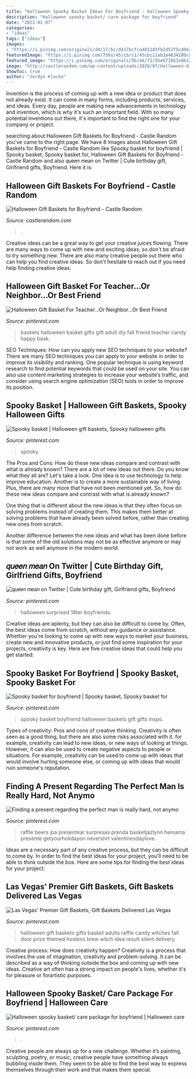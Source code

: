 ```yaml
---
title: "Halloween Spooky Basket Ideas For Boyfriend : Halloween Spooky Basket/ Care Package For Boyfriend"
description: "Halloween spooky basket/ care package for boyfriend"
date: "2023-01-07"
categories:
- "ideas"
tags: ["ideas"]
images:
- "https://i.pinimg.com/originals/d4/17/bc/d417bcfca401183fb2d52f5c40e2a436.jpg"
featuredImage: "https://i.pinimg.com/736x/45/cb/c1/45cbc11ab3a483428bca3707243c348d.jpg"
featured_image: "https://i.pinimg.com/originals/5b/e6/71/5be6716b1e86125e84d5d604425dec19.jpg"
image: "http://castlerandom.com/wp-content/uploads/2020/07/Halloween-Gift-Baskets-for-Boyfriend7.jpg"
ShowToc: true
author: "Jordyn Klocko"
---
```



Invention is the process of coming up with a new idea or product that does not already exist. It can come in many forms, including products, services, and ideas. Every day, people are making new advancements in technology and invention, which is why it's such an important field. With so many potential inventions out there, it's important to find the right one for your company or project.

	

		
searching about Halloween Gift Baskets for Boyfriend - Castle Random you've came to the right page. We have 8 Images about Halloween Gift Baskets for Boyfriend - Castle Random like Spooky basket for boyfriend | Spooky basket, Spooky basket for, Halloween Gift Baskets for Boyfriend - Castle Random and also 𝑞𝑢𝑒𝑒𝑛 𝑚𝑒𝑎𝑛 on Twitter | Cute birthday gift, Girlfriend gifts, Boyfriend. Here it is:
		
    
## Halloween Gift Baskets For Boyfriend - Castle Random

<img loading=lazy src="http://castlerandom.com/wp-content/uploads/2020/07/Halloween-Gift-Baskets-for-Boyfriend7.jpg" onerror="this.onerror=null;this.src='https://tse1.mm.bing.net/th?id=OIP.MjGQLCQkH-r0oE3VE9TE5AHaNK&amp;pid=15.1';" alt="Halloween Gift Baskets for Boyfriend - Castle Random">

_Source: castlerandom.com_

>. 

	

Creative ideas can be a great way to get your creative juices flowing. There are many ways to come up with new and exciting ideas, so don't be afraid to try something new. There are also many creative people out there who can help you find creative ideas. So don't hesitate to reach out if you need help finding creative ideas.

    
## Halloween Gift Basket For Teacher…Or Neighbor…Or Best Friend

<img loading=lazy src="https://i.pinimg.com/originals/98/86/30/98863067adbe4f49351b9b5b18075b5c.jpg" onerror="this.onerror=null;this.src='https://tse3.mm.bing.net/th?id=OIP.ZB35zBTbhf0A586LI9zcvQHaJ4&amp;pid=15.1';" alt="Halloween Gift Basket For Teacher…Or Neighbor…Or Best Friend">

_Source: pinterest.com_

>baskets halloween basket gifts gift adult diy fall friend teacher candy happy bask. 

	

SEO Techniques: How can you apply new SEO techniques to your website?
There are many SEO techniques you can apply to your website in order to improve its visibility and ranking. One popular technique is using keyword research to find potential keywords that could be used on your site. You can also use content marketing strategies to increase your website’s traffic, and consider using search engine optimization (SEO) tools in order to improve its position.

    
## Spooky Basket | Halloween Gift Baskets, Spooky Halloween Gifts

<img loading=lazy src="https://i.pinimg.com/originals/d4/17/bc/d417bcfca401183fb2d52f5c40e2a436.jpg" onerror="this.onerror=null;this.src='https://tse3.mm.bing.net/th?id=OIP.eRXBTPGg3GhI02Gp9RDp8AHaJF&amp;pid=15.1';" alt="Spooky basket | Halloween gift baskets, Spooky halloween gifts">

_Source: pinterest.com_

>spooky. 

	

The Pros and Cons: How do these new ideas compare and contrast with what is already known?
There are a lot of new ideas out there. Do you know what they all are? Let's take a look. 
One idea is to use technology to help improve education. Another is to create a more sustainable way of living. Plus, there are many more that have not been mentioned yet. So, how do these new ideas compare and contrast with what is already known?

One thing that is different about the new ideas is that they often focus on solving problems instead of creating them. This makes them better at solving problems that have already been solved before, rather than creating new ones from scratch. 

Another difference between the new ideas and what has been done before is that some of the old solutions may not be as effective anymore or may not work as well anymore in the modern world.

    
## 𝑞𝑢𝑒𝑒𝑛 𝑚𝑒𝑎𝑛 On Twitter | Cute Birthday Gift, Girlfriend Gifts, Boyfriend

<img loading=lazy src="https://i.pinimg.com/originals/40/32/35/4032351aec5e89193eabc860c812b53c.jpg" onerror="this.onerror=null;this.src='https://tse4.mm.bing.net/th?id=OIP.nYL90IHlXa7xeH8z8c-irwHaJ4&amp;pid=15.1';" alt="𝑞𝑢𝑒𝑒𝑛 𝑚𝑒𝑎𝑛 on Twitter | Cute birthday gift, Girlfriend gifts, Boyfriend">

_Source: pinterest.com_

>halloween surprised 18ter boyfriends. 

	

Creative ideas are aplenty, but they can also be difficult to come by. Often, the best ideas come from scratch, without any guidance or assistance. Whether you're looking to come up with new ways to market your business, create new and innovative products, or just find some inspiration for your projects, creativity is key. Here are five creative ideas that could help you get started: 

    
## Spooky Basket For Boyfriend | Spooky Basket, Spooky Basket For

<img loading=lazy src="https://i.pinimg.com/originals/1c/49/71/1c4971b5b0febae9a3b94432c4f19d6a.jpg" onerror="this.onerror=null;this.src='https://tse4.mm.bing.net/th?id=OIP.hb3LjZOb_gw6P0N9w_yhTgHaJ4&amp;pid=15.1';" alt="Spooky basket for boyfriend | Spooky basket, Spooky basket for">

_Source: pinterest.com_

>spooky basket boyfriend halloween baskets gift gifts inspo. 

	

Types of creativity: Pros and cons of creative thinking.
Creativity is often seen as a good thing, but there are also some risks associated with it. for example, creativity can lead to new ideas, or new ways of looking at things. However, it can also be used to create negative aspects to people or situations. For example, creativity can be used to come up with ideas that would involve hurting someone else, or coming up with ideas that would ruin someone's reputation.

    
## Finding A Present Regarding The Perfect Man Is Really Hard, Not Anymo

<img loading=lazy src="https://i.pinimg.com/736x/45/cb/c1/45cbc11ab3a483428bca3707243c348d.jpg" onerror="this.onerror=null;this.src='https://tse3.mm.bing.net/th?id=OIP.jcRivr7ijogFEhxRBnbLNgHaJ4&amp;pid=15.1';" alt="Finding a present regarding the perfect man is really hard, not anymo">

_Source: pinterest.com_

>raffle beers ipa presentear surpresas prenda basketjazlynn hemama presente getyourholidayon nevershrt valentinesdaylove. 

	

Ideas are a necessary part of any creative process, but they can be difficult to come by. In order to find the best ideas for your project, you'll need to be able to think outside the box. Here are some tips for finding the best ideas for your project: 

    
## Las Vegas&#039; Premier Gift Baskets, Gift Baskets Delivered Las Vegas

<img loading=lazy src="https://i.pinimg.com/originals/ef/b9/85/efb98514008f851f12ddc3de3cb18af9.jpg" onerror="this.onerror=null;this.src='https://tse1.mm.bing.net/th?id=OIP.DQNp3a8kOsLPAEE4Y1aTsgHaJz&amp;pid=15.1';" alt="Las Vegas&#039; Premier Gift Baskets, Gift Baskets Delivered Las Vegas">

_Source: pinterest.com_

>halloween gift baskets gifts basket adults raffle candy witches fall door prize themed hostess brew witch idea result silent delivery. 

	

Creative process: How does creativity happen?
Creativity is a process that involves the use of imagination, creativity and problem-solving. It can be described as a way of thinking outside the box and coming up with new ideas. Creative art often has a strong impact on people's lives, whether it's for pleasure or forartistic purposes.

    
## Halloween Spooky Basket/ Care Package For Boyfriend | Halloween Care

<img loading=lazy src="https://i.pinimg.com/originals/5b/e6/71/5be6716b1e86125e84d5d604425dec19.jpg" onerror="this.onerror=null;this.src='https://tse1.mm.bing.net/th?id=OIP.Su_bb-2PGwoGwAaBf__thQHaJ4&amp;pid=15.1';" alt="Halloween spooky basket/ care package for boyfriend | Halloween care">

_Source: pinterest.com_

>. 

	

Creative people are always up for a new challenge. Whether it’s painting, sculpting, poetry, or music, creative people have something always bubbling inside them. They seem to be able to find the best way to express themselves through their work and that makes them special.

